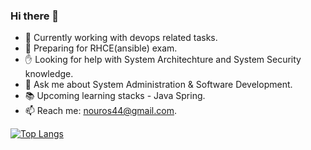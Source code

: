 ### Hi there 👋

<!--
**nou-ros/nou-ros** is a ✨ _special_ ✨ repository because its `README.md` (this file) appears on your GitHub profile.

Here are some ideas to get you started:
-->
<!-- ![](https://komarev.com/ghpvc/?username=nou-ros) -->

- 🔭 Currently working with devops related tasks.
- 🌱 Preparing for RHCE(ansible) exam.
- ✋ Looking for help with System Architechture and System Security knowledge.
- 💬 Ask me about System Administration & Software Development.
- 📚 Upcoming learning stacks - Java Spring.
- 📫 Reach me: nouros44@gmail.com.

[![Top Langs](https://github-readme-stats.vercel.app/api/top-langs/?username=nou-ros&layout=compact&langs_count=15&theme=default)](https://github.com/DenverCoder1/github-readme-streak-stats)

<!-- ![ny's GitHub stats](https://github-readme-stats.vercel.app/api?username=nou-ros&show_icons=true)
 -->
<!-- [![GitHub Streak](https://github-readme-streak-stats.herokuapp.com?user=nou-ros&theme=gotham&date_format=M%20j%5B%2C%20Y%5D)](https://github.com/DenverCoder1/github-readme-streak-stats)
 -->
